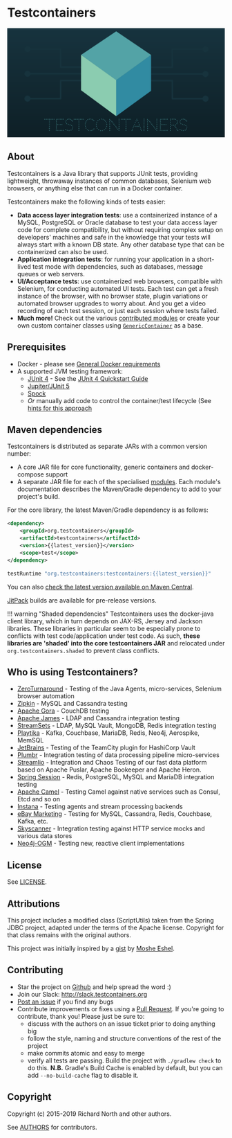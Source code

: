 # Testcontainers

![Testcontainers logo](./logo.png)

## About

Testcontainers is a Java library that supports JUnit tests, providing lightweight, throwaway instances of common databases, Selenium web browsers, or anything else that can run in a Docker container.

Testcontainers make the following kinds of tests easier:

 * **Data access layer integration tests**: use a containerized instance of a MySQL, PostgreSQL or Oracle database to test your data access layer code for complete compatibility, but without requiring complex setup on developers' machines and safe in the knowledge that your tests will always start with a known DB state. Any other database type that can be containerized can also be used.
 * **Application integration tests**: for running your application in a short-lived test mode with dependencies, such as databases, message queues or web servers.
 * **UI/Acceptance tests**: use containerized web browsers, compatible with Selenium, for conducting automated UI tests. Each test can get a fresh instance of the browser, with no browser state, plugin variations or automated browser upgrades to worry about. And you get a video recording of each test session, or just each session where tests failed.
 * **Much more!** Check out the various [contributed modules](modules/) or create your own custom container classes using [`GenericContainer`](features/creating_container.md) as a base.

## Prerequisites

* Docker - please see [General Docker requirements](supported_docker_environment/index.md)
* A supported JVM testing framework:
    * [JUnit 4](test_framework_integration/junit_4.md) - See the [JUnit 4 Quickstart Guide](quickstart/junit_4_quickstart.md)
    * [Jupiter/JUnit 5](test_framework_integration/junit_5.md)
    * [Spock](test_framework_integration/spock.md)
    * *Or* manually add code to control the container/test lifecycle (See [hints for this approach](test_framework_integration/junit_4.md#manually-controlling-container-lifecycle)

## Maven dependencies

Testcontainers is distributed as separate JARs with a common version number:

* A core JAR file for core functionality, generic containers and docker-compose support
* A separate JAR file for each of the specialised [modules](modules). Each module's documentation describes the Maven/Gradle dependency to add to your project's build.

For the core library, the latest Maven/Gradle dependency is as follows: 

```xml tab='Maven'
<dependency>
    <groupId>org.testcontainers</groupId>
    <artifactId>testcontainers</artifactId>
    <version>{{latest_version}}</version>
    <scope>test</scope>
</dependency>
```

```groovy tab='Gradle'
testRuntime "org.testcontainers:testcontainers:{{latest_version}}"
```

You can also [check the latest version available on Maven Central](https://search.maven.org/#search%7Cga%7C1%7Cg%3A%22org.testcontainers%22).

[JitPack](jitpack_dependencies.md) builds are available for pre-release versions.

!!! warning "Shaded dependencies"
    Testcontainers uses the docker-java client library, which in turn depends on JAX-RS, Jersey and Jackson libraries. 
    These libraries in particular seem to be especially prone to conflicts with test code/application under test code. 
    As such, **these libraries are 'shaded' into the core testcontainers JAR** and relocated under `org.testcontainers.shaded` to prevent class conflicts.

## Who is using Testcontainers?

 * [ZeroTurnaround](https://zeroturnaround.com) - Testing of the Java Agents, micro-services, Selenium browser automation
 * [Zipkin](http://zipkin.io) - MySQL and Cassandra testing
 * [Apache Gora](https://gora.apache.org) - CouchDB testing
 * [Apache James](https://james.apache.org) - LDAP and Cassandra integration testing
 * [StreamSets](https://github.com/streamsets/datacollector) - LDAP, MySQL Vault, MongoDB, Redis integration testing
 * [Playtika](https://github.com/Playtika/testcontainers-spring-boot) - Kafka, Couchbase, MariaDB, Redis, Neo4j, Aerospike, MemSQL
 * [JetBrains](https://www.jetbrains.com/) - Testing of the TeamCity plugin for HashiCorp Vault
 * [Plumbr](https://plumbr.io) - Integration testing of data processing pipeline micro-services
 * [Streamlio](https://streaml.io/) - Integration and Chaos Testing of our fast data platform based on Apache Puslar, Apache Bookeeper and Apache Heron.
 * [Spring Session](https://projects.spring.io/spring-session/) - Redis, PostgreSQL, MySQL and MariaDB integration testing
 * [Apache Camel](https://camel.apache.org) - Testing Camel against native services such as Consul, Etcd and so on
 * [Instana](https://www.instana.com) - Testing agents and stream processing backends
 * [eBay Marketing](https://www.ebay.com) - Testing for MySQL, Cassandra, Redis, Couchbase, Kafka, etc.
 * [Skyscanner](https://www.skyscanner.net/) - Integration testing against HTTP service mocks and various data stores
 * [Neo4j-OGM](https://neo4j.com/developer/neo4j-ogm/) - Testing new, reactive client implementations

## License

See [LICENSE](https://raw.githubusercontent.com/testcontainers/testcontainers-java/master/LICENSE).

## Attributions

This project includes a modified class (ScriptUtils) taken from the Spring JDBC project, adapted under the terms of the Apache license. Copyright for that class remains with the original authors.

This project was initially inspired by a [gist](https://gist.github.com/mosheeshel/c427b43c36b256731a0b) by [Moshe Eshel](https://github.com/mosheeshel).

## Contributing

* Star the project on [Github](https://github.com/testcontainers/testcontainers-java) and help spread the word :)
* Join our Slack: http://slack.testcontainers.org
* [Post an issue](https://github.com/testcontainers/testcontainers-java/issues) if you find any bugs
* Contribute improvements or fixes using a [Pull Request](https://github.com/testcontainers/testcontainers-java/pulls). If you're going to contribute, thank you! Please just be sure to:
    * discuss with the authors on an issue ticket prior to doing anything big
    * follow the style, naming and structure conventions of the rest of the project
    * make commits atomic and easy to merge
    * verify all tests are passing. Build the project with `./gradlew check` to do this.
    **N.B.** Gradle's Build Cache is enabled by default, but you can add `--no-build-cache` flag to disable it.

## Copyright

Copyright (c) 2015-2019 Richard North and other authors.

See [AUTHORS](https://raw.githubusercontent.com/testcontainers/testcontainers-java/master/AUTHORS) for contributors.
